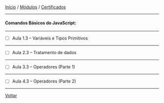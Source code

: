 [Início](https://github.com/Thalyalm/curso-javascript) / 
[Módulos](https://github.com/Thalyalm/curso-javascript/tree/master/modulos/readme.md) /
[Certificados](https://github.com/Thalyalm/curso-javascript/tree/master/certificados)

---

#### Comandos Básicos do JavaScript:

---

- [ ] Aula 1.3 – Variáveis e Tipos Primitivos

---

- [ ] Aula 2.3 – Tratamento de dados

---

- [ ] Aula 3.3 – Operadores (Parte 1)

---

- [ ] Aula 4.3 – Operadores (Parte 2)

---

[Voltar](/modulos/readme.md)